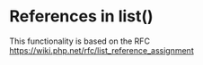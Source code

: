# References in list()
This functionality is based on the RFC
https://wiki.php.net/rfc/list_reference_assignment
